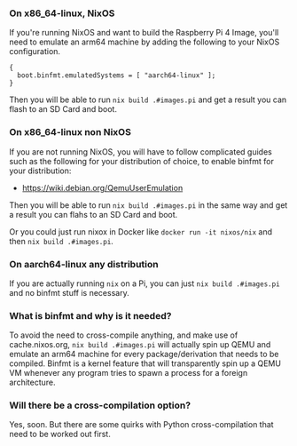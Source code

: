 ### On x86_64-linux, NixOS
If you're running NixOS and want to build the Raspberry Pi 4 Image, you'll need to
emulate an arm64 machine by adding the following to your NixOS configuration.

```
{
  boot.binfmt.emulatedSystems = [ "aarch64-linux" ];
}
```

Then you will be able to run `nix build .#images.pi` and get a result you can
flash to an SD Card and boot.

### On x86_64-linux non NixOS

If you are not running NixOS, you will have to follow complicated guides such as
the following for your distribution of choice, to enable binfmt for your
distribution:

- https://wiki.debian.org/QemuUserEmulation

Then you will be able to run `nix build .#images.pi` in the same way and get a
result you can flahs to an SD Card and boot.

Or you could just run nixox in Docker like `docker run -it nixos/nix` and then `nix build .#images.pi`.

### On aarch64-linux any distribution

If you are actually running `nix` on a Pi, you can just `nix build .#images.pi`
and no binfmt stuff is necessary.

### What is binfmt and why is it needed?

To avoid the need to cross-compile anything, and make use of cache.nixos.org,
`nix build .#images.pi` will actually spin up QEMU and emulate an arm64 machine
for every package/derivation that needs to be compiled. Binfmt is a kernel
feature that will transparently spin up a QEMU VM whenever any program tries to
spawn a process for a foreign architecture.

###  Will there be a cross-compilation option?

Yes, soon. But there are some quirks with Python cross-compilation that need to
be worked out first.
